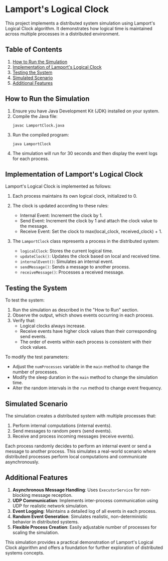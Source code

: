 # Lamport's Logical Clock

This project implements a distributed system simulation using Lamport's Logical Clock algorithm. It demonstrates how logical time is maintained across multiple processes in a distributed environment.

## Table of Contents
1. [How to Run the Simulation](#how-to-run-the-simulation)
2. [Implementation of Lamport's Logical Clock](#implementation-of-lamports-logical-clock)
3. [Testing the System](#testing-the-system)
4. [Simulated Scenario](#simulated-scenario)
5. [Additional Features](#additional-features)

## How to Run the Simulation

1. Ensure you have Java Development Kit (JDK) installed on your system.
2. Compile the Java file:
   ```
   javac LamportClock.java
   ```
3. Run the compiled program:
   ```
   java LamportClock
   ```
4. The simulation will run for 30 seconds and then display the event logs for each process.

## Implementation of Lamport's Logical Clock

Lamport's Logical Clock is implemented as follows:

1. Each process maintains its own logical clock, initialized to 0.
2. The clock is updated according to these rules:
   - Internal Event: Increment the clock by 1.
   - Send Event: Increment the clock by 1 and attach the clock value to the message.
   - Receive Event: Set the clock to max(local_clock, received_clock) + 1.

3. The `LamportClock` class represents a process in the distributed system:
   - `logicalClock`: Stores the current logical time.
   - `updateClock()`: Updates the clock based on local and received time.
   - `internalEvent()`: Simulates an internal event.
   - `sendMessage()`: Sends a message to another process.
   - `receiveMessage()`: Processes a received message.

## Testing the System

To test the system:

1. Run the simulation as described in the "How to Run" section.
2. Observe the output, which shows events occurring in each process.
3. Verify that:
   - Logical clocks always increase.
   - Receive events have higher clock values than their corresponding send events.
   - The order of events within each process is consistent with their clock values.

To modify the test parameters:
- Adjust the `numProcesses` variable in the `main` method to change the number of processes.
- Modify the sleep duration in the `main` method to change the simulation time.
- Alter the random intervals in the `run` method to change event frequency.

## Simulated Scenario

The simulation creates a distributed system with multiple processes that:
1. Perform internal computations (internal events).
2. Send messages to random peers (send events).
3. Receive and process incoming messages (receive events).

Each process randomly decides to perform an internal event or send a message to another process. This simulates a real-world scenario where distributed processes perform local computations and communicate asynchronously.

## Additional Features

1. **Asynchronous Message Handling**: Uses `ExecutorService` for non-blocking message reception.
2. **UDP Communication**: Implements inter-process communication using UDP for realistic network simulation.
3. **Event Logging**: Maintains a detailed log of all events in each process.
4. **Random Event Generation**: Simulates realistic, non-deterministic behavior in distributed systems.
5. **Flexible Process Creation**: Easily adjustable number of processes for scaling the simulation.

This simulation provides a practical demonstration of Lamport's Logical Clock algorithm and offers a foundation for further exploration of distributed systems concepts.
